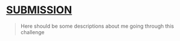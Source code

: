 # [SUBMISSION](https://iCodeThis.com/submissions/25480)
> Here should be some descriptions about me going through this challenge

